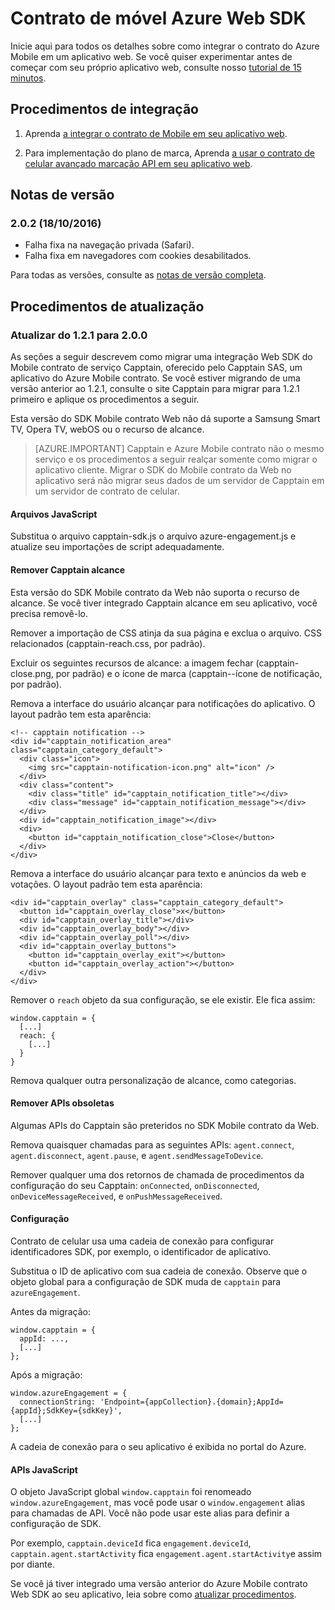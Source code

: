 <properties
    pageTitle="Visão geral do Azure contrato móvel Web SDK | Microsoft Azure"
    description="As últimas atualizações e procedimentos para o SDK do Web para contrato de celular do Azure"
    services="mobile-engagement"
    documentationCenter="mobile"
    authors="piyushjo"
    manager="erikre"
    editor="" />

<tags
    ms.service="mobile-engagement"
    ms.workload="mobile"
    ms.tgt_pltfrm="web"
    ms.devlang="js"
    ms.topic="article"
    ms.date="10/18/2016"
    ms.author="piyushjo" />


# <a name="azure-mobile-engagement-web-sdk"></a>Contrato de móvel Azure Web SDK

Inicie aqui para todos os detalhes sobre como integrar o contrato do Azure Mobile em um aplicativo web. Se você quiser experimentar antes de começar com seu próprio aplicativo web, consulte nosso [tutorial de 15 minutos](mobile-engagement-web-app-get-started.md).

## <a name="integration-procedures"></a>Procedimentos de integração
1. Aprenda [a integrar o contrato de Mobile em seu aplicativo web](mobile-engagement-web-integrate-engagement.md).

2. Para implementação do plano de marca, Aprenda [a usar o contrato de celular avançado marcação API em seu aplicativo web](mobile-engagement-web-use-engagement-api.md).

## <a name="release-notes"></a>Notas de versão

### <a name="202-10182016"></a>2.0.2 (18/10/2016)

-   Falha fixa na navegação privada (Safari).
-   Falha fixa em navegadores com cookies desabilitados.

Para todas as versões, consulte as [notas de versão completa](mobile-engagement-web-release-notes.md).

## <a name="upgrade-procedures"></a>Procedimentos de atualização

### <a name="upgrade-from-121-to-200"></a>Atualizar do 1.2.1 para 2.0.0

As seções a seguir descrevem como migrar uma integração Web SDK do Mobile contrato de serviço Capptain, oferecido pelo Capptain SAS, um aplicativo do Azure Mobile contrato. Se você estiver migrando de uma versão anterior ao 1.2.1, consulte o site Capptain para migrar para 1.2.1 primeiro e aplique os procedimentos a seguir.

Esta versão do SDK Mobile contrato Web não dá suporte a Samsung Smart TV, Opera TV, webOS ou o recurso de alcance.

>[AZURE.IMPORTANT] Capptain e Azure Mobile contrato não o mesmo serviço e os procedimentos a seguir realçar somente como migrar o aplicativo cliente. Migrar o SDK do Mobile contrato da Web no aplicativo será não migrar seus dados de um servidor de Capptain em um servidor de contrato de celular.

#### <a name="javascript-files"></a>Arquivos JavaScript

Substitua o arquivo capptain-sdk.js o arquivo azure-engagement.js e atualize seu importações de script adequadamente.

#### <a name="remove-capptain-reach"></a>Remover Capptain alcance

Esta versão do SDK Mobile contrato da Web não suporta o recurso de alcance. Se você tiver integrado Capptain alcance em seu aplicativo, você precisa removê-lo.

Remover a importação de CSS atinja da sua página e exclua o arquivo. CSS relacionados (capptain-reach.css, por padrão).

Excluir os seguintes recursos de alcance: a imagem fechar (capptain-close.png, por padrão) e o ícone de marca (capptain--ícone de notificação, por padrão).

Remova a interface do usuário alcançar para notificações do aplicativo. O layout padrão tem esta aparência:

    <!-- capptain notification -->
    <div id="capptain_notification_area" class="capptain_category_default">
      <div class="icon">
        <img src="capptain-notification-icon.png" alt="icon" />
      </div>
      <div class="content">
        <div class="title" id="capptain_notification_title"></div>
        <div class="message" id="capptain_notification_message"></div>
      </div>
      <div id="capptain_notification_image"></div>
      <div>
        <button id="capptain_notification_close">Close</button>
      </div>
    </div>

Remova a interface do usuário alcançar para texto e anúncios da web e votações. O layout padrão tem esta aparência:

    <div id="capptain_overlay" class="capptain_category_default">
      <button id="capptain_overlay_close">x</button>
      <div id="capptain_overlay_title"></div>
      <div id="capptain_overlay_body"></div>
      <div id="capptain_overlay_poll"></div>
      <div id="capptain_overlay_buttons">
        <button id="capptain_overlay_exit"></button>
        <button id="capptain_overlay_action"></button>
      </div>
    </div>

Remover o `reach` objeto da sua configuração, se ele existir. Ele fica assim:

    window.capptain = {
      [...]
      reach: {
        [...]
      }
    }

Remova qualquer outra personalização de alcance, como categorias.

#### <a name="remove-deprecated-apis"></a>Remover APIs obsoletas

Algumas APIs do Capptain são preteridos no SDK Mobile contrato da Web.

Remova quaisquer chamadas para as seguintes APIs: `agent.connect`, `agent.disconnect`, `agent.pause`, e `agent.sendMessageToDevice`.

Remover qualquer uma dos retornos de chamada de procedimentos da configuração do seu Capptain: `onConnected`, `onDisconnected`, `onDeviceMessageReceived`, e `onPushMessageReceived`.

#### <a name="configuration"></a>Configuração

Contrato de celular usa uma cadeia de conexão para configurar identificadores SDK, por exemplo, o identificador de aplicativo.

Substitua o ID de aplicativo com sua cadeia de conexão. Observe que o objeto global para a configuração de SDK muda de `capptain` para `azureEngagement`.

Antes da migração:

    window.capptain = {
      appId: ...,
      [...]
    };

Após a migração:

    window.azureEngagement = {
      connectionString: 'Endpoint={appCollection}.{domain};AppId={appId};SdkKey={sdkKey}',
      [...]
    };

A cadeia de conexão para o seu aplicativo é exibida no portal do Azure.

#### <a name="javascript-apis"></a>APIs JavaScript

O objeto JavaScript global `window.capptain` foi renomeado `window.azureEngagement`, mas você pode usar o `window.engagement` alias para chamadas de API. Você não pode usar este alias para definir a configuração de SDK.

Por exemplo, `capptain.deviceId` fica `engagement.deviceId`, `capptain.agent.startActivity` fica `engagement.agent.startActivity`e assim por diante.

Se você já tiver integrado uma versão anterior do Azure Mobile contrato Web SDK ao seu aplicativo, leia sobre como [atualizar procedimentos](mobile-engagement-web-upgrade-procedure.md).
